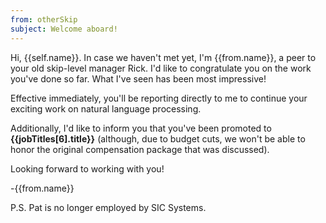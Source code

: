 ```yaml
---
from: otherSkip
subject: Welcome aboard!
---
```

Hi, {{self.name}}. In case we haven't met yet, I'm {{from.name}}, a peer to your old skip-level manager Rick. I'd like to congratulate you on the work you've done so far. What I've seen has been most impressive!

Effective immediately, you'll be reporting directly to me to continue your exciting work on natural language processing.

Additionally, I'd like to inform you that you've been promoted to **{{jobTitles[6].title}}** (although, due to budget cuts, we won't be able to honor the original compensation package that was discussed).

Looking forward to working with you!

-{{from.name}}

P.S. Pat is no longer employed by SIC Systems.
